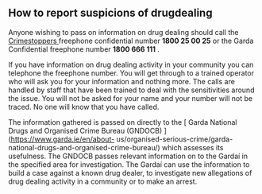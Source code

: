 ##  How to report suspicions of drugdealing

Anyone wishing to pass on information on drug dealing should call the [
Crimestoppers ](https://www.justice.ie/en/JELR/Pages/WP15000275) freephone
confidential number **1800 25 00 25** or the Garda Confidential freephone
number **1800 666 111** .

If you have information on drug dealing activity in your community you can
telephone the freephone number. You will get through to a trained operator who
will ask you for your information and nothing more. The calls are handled by
staff that have been trained to deal with the sensitivities around the issue.
You will not be asked for your name and your number will not be traced. No one
will know that you have called.

The information gathered is passed on directly to the [ Garda National Drugs
and Organised Crime Bureau (GNDOCB) ](https://www.garda.ie/en/about-
us/organised-serious-crime/garda-national-drugs-and-organised-crime-bureau/)
which assesses its usefulness. The GNDOCB passes relevant information on to
the Gardaí in the specified area for investigation. The Gardaí can use the
information to build a case against a known drug dealer, to investigate new
allegations of drug dealing activity in a community or to make an arrest.
